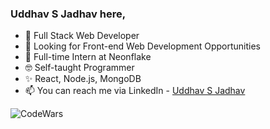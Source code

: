 ### Uddhav S Jadhav here,

- 👋 Full Stack Web Developer
- 👀 Looking for Front-end Web Development Opportunities
- 🌱 Full-time Intern at Neonflake
- 🤓 Self-taught Programmer
- ✨ React, Node.js, MongoDB
- 📫 You can reach me via LinkedIn - [Uddhav S Jadhav](www.linkedin.com/in/uddhav-sj)

![CodeWars](https://www.codewars.com/users/UddhavSJadhav/badges/large "CodeWars")
